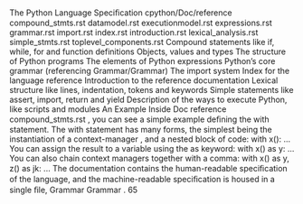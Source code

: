 The Python Language Speciﬁcation cpython/Doc/reference compound_stmts.rst datamodel.rst executionmodel.rst expressions.rst grammar.rst import.rst index.rst introduction.rst lexical_analysis.rst simple_stmts.rst toplevel_components.rst Compound statements like if, while, for and function definitions Objects, values and types The structure of Python programs The elements of Python expressions Python’s core grammar (referencing Grammar/Grammar) The import system Index for the language reference Introduction to the reference documentation Lexical structure like lines, indentation, tokens and keywords Simple statements like assert, import, return and yield Description of the ways to execute Python, like scripts and modules An Example Inside  Doc reference compound_stmts.rst , you can see a simple example deﬁning the  with  statement. The  with  statement has many forms, the simplest being the  instantiation of a context-manager , and a nested block of code: with  x(): ... You can assign the result to a variable using the  as  keyword: with  x()  as  y: ... You can also chain context managers together with a comma: with  x()  as  y, z()  as  jk: ... The documentation contains the human-readable speciﬁcation of the language, and the machine-readable speciﬁcation is housed in a single ﬁle,  Grammar Grammar . 65